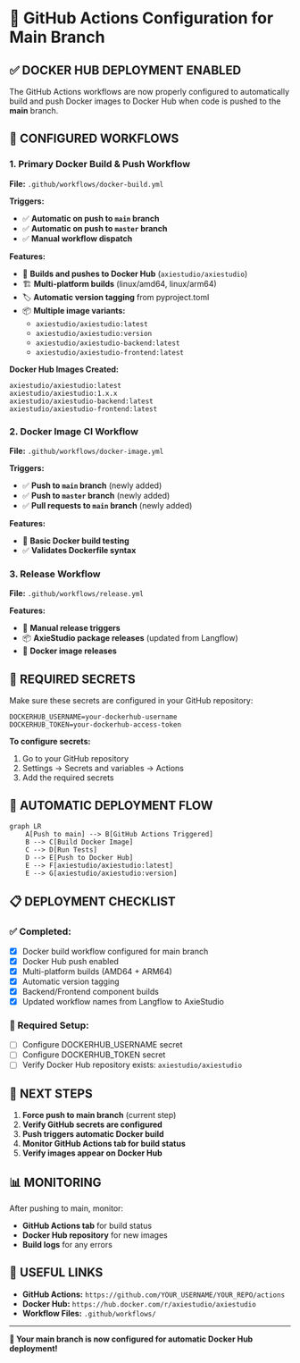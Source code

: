 # 🚀 GitHub Actions Configuration for Main Branch

## ✅ **DOCKER HUB DEPLOYMENT ENABLED**

The GitHub Actions workflows are now properly configured to automatically build and push Docker images to Docker Hub when code is pushed to the **main** branch.

## 🔧 **CONFIGURED WORKFLOWS**

### **1. Primary Docker Build & Push Workflow**
**File:** `.github/workflows/docker-build.yml`

**Triggers:**
- ✅ **Automatic on push to `main` branch**
- ✅ **Automatic on push to `master` branch** 
- ✅ **Manual workflow dispatch**

**Features:**
- 🐳 **Builds and pushes to Docker Hub** (`axiestudio/axiestudio`)
- 🏗️ **Multi-platform builds** (linux/amd64, linux/arm64)
- 🏷️ **Automatic version tagging** from pyproject.toml
- 📦 **Multiple image variants:**
  - `axiestudio/axiestudio:latest`
  - `axiestudio/axiestudio:version`
  - `axiestudio/axiestudio-backend:latest`
  - `axiestudio/axiestudio-frontend:latest`

**Docker Hub Images Created:**
```
axiestudio/axiestudio:latest
axiestudio/axiestudio:1.x.x
axiestudio/axiestudio-backend:latest
axiestudio/axiestudio-frontend:latest
```

### **2. Docker Image CI Workflow**
**File:** `.github/workflows/docker-image.yml`

**Triggers:**
- ✅ **Push to `main` branch** (newly added)
- ✅ **Push to `master` branch** (newly added)
- ✅ **Pull requests to `main` branch** (newly added)

**Features:**
- 🧪 **Basic Docker build testing**
- ✅ **Validates Dockerfile syntax**

### **3. Release Workflow**
**File:** `.github/workflows/release.yml`

**Features:**
- 🎯 **Manual release triggers**
- 📦 **AxieStudio package releases** (updated from Langflow)
- 🐳 **Docker image releases**

## 🔐 **REQUIRED SECRETS**

Make sure these secrets are configured in your GitHub repository:

```
DOCKERHUB_USERNAME=your-dockerhub-username
DOCKERHUB_TOKEN=your-dockerhub-access-token
```

**To configure secrets:**
1. Go to your GitHub repository
2. Settings → Secrets and variables → Actions
3. Add the required secrets

## 🚀 **AUTOMATIC DEPLOYMENT FLOW**

```mermaid
graph LR
    A[Push to main] --> B[GitHub Actions Triggered]
    B --> C[Build Docker Image]
    C --> D[Run Tests]
    D --> E[Push to Docker Hub]
    E --> F[axiestudio/axiestudio:latest]
    E --> G[axiestudio/axiestudio:version]
```

## 📋 **DEPLOYMENT CHECKLIST**

### **✅ Completed:**
- [x] Docker build workflow configured for main branch
- [x] Docker Hub push enabled
- [x] Multi-platform builds (AMD64 + ARM64)
- [x] Automatic version tagging
- [x] Backend/Frontend component builds
- [x] Updated workflow names from Langflow to AxieStudio

### **🔧 Required Setup:**
- [ ] Configure DOCKERHUB_USERNAME secret
- [ ] Configure DOCKERHUB_TOKEN secret
- [ ] Verify Docker Hub repository exists: `axiestudio/axiestudio`

## 🎯 **NEXT STEPS**

1. **Force push to main branch** (current step)
2. **Verify GitHub secrets are configured**
3. **Push triggers automatic Docker build**
4. **Monitor GitHub Actions tab for build status**
5. **Verify images appear on Docker Hub**

## 📊 **MONITORING**

After pushing to main, monitor:
- **GitHub Actions tab** for build status
- **Docker Hub repository** for new images
- **Build logs** for any errors

## 🔗 **USEFUL LINKS**

- **GitHub Actions:** `https://github.com/YOUR_USERNAME/YOUR_REPO/actions`
- **Docker Hub:** `https://hub.docker.com/r/axiestudio/axiestudio`
- **Workflow Files:** `.github/workflows/`

---

**🎉 Your main branch is now configured for automatic Docker Hub deployment!**
